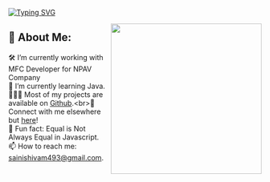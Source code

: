 
[![Typing SVG](https://readme-typing-svg.herokuapp.com?font=Fira+Code&pause=1000&color=F71865&width=442&height=58&lines=Hello+Friends+%2CI'm++Shrikrushna+Tekade)](https://git.io/typing-svg)

<img align='right' src="https://media.giphy.com/media/qgQUggAC3Pfv687qPC/giphy.gif" width="300">

## 💫 About Me:
🛠   I’m currently working with MFC Developer for NPAV Company <br>🚀   I’m currently learning Java.<br>👨🏻‍💻 Most of my projects are available on [Github]([https://github.com/Shivam-Saini-SS](https://github.com/Shrikrushnatekade)).<br>💬   Connect with me elsewhere but [here](https://bio.link/shivamsaini)!<br>👾   Fun fact: Equal is Not Always Equal in Javascript.<br>📫   How to reach me: sainishivam493@gmail.com.

<!--
**Shrikrushnatekade/shrikrushnatekade** is a ✨ _special_ ✨ repository because its `README.md` (this file) appears on your GitHub profile.

Here are some ideas to get you started:

- 🔭 I’m currently working on ...
- 🌱 I’m currently learning ...
- 👯 I’m looking to collaborate on ...
- 🤔 I’m looking for help with ...
- 💬 Ask me about ...
- 📫 How to reach me: ...
- 😄 Pronouns: ...
- ⚡ Fun fact: ...
-->
